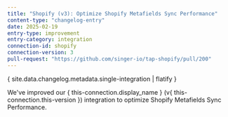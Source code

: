 ```yaml
---
title: "Shopify (v3): Optimize Shopify Metafields Sync Performance"
content-type: "changelog-entry"
date: 2025-02-19
entry-type: improvement
entry-category: integration
connection-id: shopify
connection-version: 3
pull-request: "https://github.com/singer-io/tap-shopify/pull/200"
---
```

{ site.data.changelog.metadata.single-integration | flatify }

We've improved our { this-connection.display_name } (v{ this-connection.this-version }) integration to optimize Shopify Metafields Sync Performance.